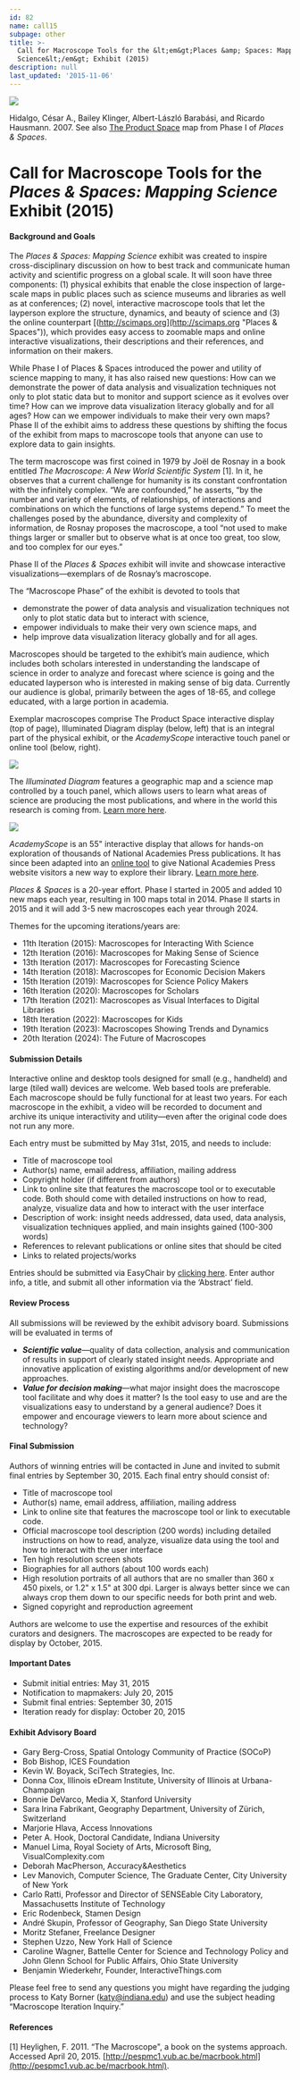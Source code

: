 ```yaml
---
id: 82
name: call15
subpage: other
title: >-
  Call for Macroscope Tools for the &lt;em&gt;Places &amp; Spaces: Mapping
  Science&lt;/em&gt; Exhibit (2015)
description: null
last_updated: '2015-11-06'
---
```

[![](images/call/2015/product_space_920W.jpg)](images/call/2015/product_space_orig.jpg)  

Hidalgo, César A., Bailey Klinger, Albert-László Barabási, and Ricardo Hausmann. 2007. See also [The Product Space](http://www.scimaps.org/IV.7) map from Phase I of _Places & Spaces_.

Call for Macroscope Tools for the _Places & Spaces: Mapping Science_ Exhibit (2015)
===================================================================================

#### **Background and Goals**

The _Places & Spaces: Mapping Science_ exhibit was created to inspire cross-disciplinary discussion on how to best track and communicate human activity and scientific progress on a global scale. It will soon have three components: (1) physical exhibits that enable the close inspection of large-scale maps in public places such as science museums and libraries as well as at conferences; (2) novel, interactive macroscope tools that let the layperson explore the structure, dynamics, and beauty of science and (3) the online counterpart [(http://scimaps.org](http://scimaps.org "Places & Spaces")), which provides easy access to zoomable maps and online interactive visualizations, their descriptions and their references, and information on their makers.  
  
While Phase I of Places & Spaces introduced the power and utility of science mapping to many, it has also raised new questions: How can we demonstrate the power of data analysis and visualization techniques not only to plot static data but to monitor and support science as it evolves over time? How can we improve data visualization literacy globally and for all ages? How can we empower individuals to make their very own maps? Phase II of the exhibit aims to address these questions by shifting the focus of the exhibit from maps to macroscope tools that anyone can use to explore data to gain insights.  
  
The term macroscope was first coined in 1979 by Joël de Rosnay in a book entitled _The Macroscope: A New World Scientific System_ \[1\]. In it, he observes that a current challenge for humanity is its constant confrontation with the infinitely complex. “We are confounded,” he asserts, “by the number and variety of elements, of relationships, of interactions and combinations on which the functions of large systems depend.” To meet the challenges posed by the abundance, diversity and complexity of information, de Rosnay proposes the macroscope, a tool “not used to make things larger or smaller but to observe what is at once too great, too slow, and too complex for our eyes.”  
  
Phase II of the _Places & Spaces_ exhibit will invite and showcase interactive visualizations—exemplars of de Rosnay’s macroscope.  
  
The “Macroscope Phase” of the exhibit is devoted to tools that

*   demonstrate the power of data analysis and visualization techniques not only to plot static data but to interact with science,
*   empower individuals to make their very own science maps, and
*   help improve data visualization literacy globally and for all ages.

  

Macroscopes should be targeted to the exhibit’s main audience, which includes both scholars interested in understanding the landscape of science in order to analyze and forecast where science is going and the educated layperson who is interested in making sense of big data. Currently our audience is global, primarily between the ages of 18-65, and college educated, with a large portion in academia.  
  
Exemplar macroscopes comprise The Product Space interactive display (top of page), Illuminated Diagram display (below, left) that is an integral part of the physical exhibit, or the _AcademyScope_ interactive touch panel or online tool (below, right).  
  

[![](/images/call/2015/id_th.jpg)](http://cns.iu.edu/interactive_displays.html)  

The _Illuminated Diagram_ features a geographic map and a science map controlled by a touch panel, which allows users to learn what areas of science are producing the most publications, and where in the world this research is coming from. [Learn more here](http://cns.iu.edu/interactive_displays.html).

[![](/images/call/2015/academyscope_th.jpg)](http://cns.iu.edu/interactive_displays.html)  

_AcademyScope_ is an 55" interactive display that allows for hands-on exploration of thousands of National Academies Press publications. It has since been adapted into an [online tool](http://nap.edu/academy-scope) to give National Academies Press website visitors a new way to explore their library. [Learn more here](http://cns.iu.edu/interactive_displays.html).

_Places & Spaces_ is a 20-year effort. Phase I started in 2005 and added 10 new maps each year, resulting in 100 maps total in 2014. Phase II starts in 2015 and it will add 3-5 new macroscopes each year through 2024.  
  
Themes for the upcoming iterations/years are:

*   11th Iteration (2015): Macroscopes for Interacting With Science
*   12th Iteration (2016): Macroscopes for Making Sense of Science
*   13th Iteration (2017): Macroscopes for Forecasting Science
*   14th Iteration (2018): Macroscopes for Economic Decision Makers
*   15th Iteration (2019): Macroscopes for Science Policy Makers
*   16th Iteration (2020): Macroscopes for Scholars
*   17th Iteration (2021): Macroscopes as Visual Interfaces to Digital Libraries
*   18th Iteration (2022): Macroscopes for Kids
*   19th Iteration (2023): Macroscopes Showing Trends and Dynamics
*   20th Iteration (2024): The Future of Macroscopes

  
  

#### **Submission Details**

Interactive online and desktop tools designed for small (e.g., handheld) and large (tiled wall) devices are welcome. Web based tools are preferable. Each macroscope should be fully functional for at least two years. For each macroscope in the exhibit, a video will be recorded to document and archive its unique interactivity and utility—even after the original code does not run any more.  
  
Each entry must be submitted by May 31st, 2015, and needs to include:

*   Title of macroscope tool
*   Author(s) name, email address, affiliation, mailing address
*   Copyright holder (if different from authors)
*   Link to online site that features the macroscope tool or to executable code. Both should come with detailed instructions on how to read, analyze, visualize data and how to interact with the user interface
*   Description of work: insight needs addressed, data used, data analysis, visualization techniques applied, and main insights gained (100-300 words)
*   References to relevant publications or online sites that should be cited
*   Links to related projects/works

  

Entries should be submitted via EasyChair by [clicking here](https://easychair.org/conferences/?conf=macrotools11). Enter author info, a title, and submit all other information via the ‘Abstract’ field.

  
  

#### **Review Process**

All submissions will be reviewed by the exhibit advisory board. Submissions will be evaluated in terms of

*   _**Scientific value**_—quality of data collection, analysis and communication of results in support of clearly stated insight needs. Appropriate and innovative application of existing algorithms and/or development of new approaches.
*   _**Value for decision making**_—what major insight does the macroscope tool facilitate and why does it matter? Is the tool easy to use and are the visualizations easy to understand by a general audience? Does it empower and encourage viewers to learn more about science and technology?

  
  

#### **Final Submission**

Authors of winning entries will be contacted in June and invited to submit final entries by September 30, 2015. Each final entry should consist of:

*   Title of macroscope tool
*   Author(s) name, email address, affiliation, mailing address
*   Link to online site that features the macroscope tool or link to executable code.
*   Official macroscope tool description (200 words) including detailed instructions on how to read, analyze, visualize data using the tool and how to interact with the user interface
*   Ten high resolution screen shots
*   Biographies for all authors (about 100 words each)
*   High resolution portraits of all authors that are no smaller than 360 x 450 pixels, or 1.2" x 1.5" at 300 dpi. Larger is always better since we can always crop them down to our specific needs for both print and web.
*   Signed copyright and reproduction agreement

  

Authors are welcome to use the expertise and resources of the exhibit curators and designers. The macroscopes are expected to be ready for display by October, 2015.

  
  

#### **Important Dates**

*   Submit initial entries: May 31, 2015
*   Notification to mapmakers: July 20, 2015
*   Submit final entries: September 30, 2015
*   Iteration ready for display: October 20, 2015

  
  

#### **Exhibit Advisory Board**

*   Gary Berg-Cross, Spatial Ontology Community of Practice (SOCoP)
*   Bob Bishop, ICES Foundation
*   Kevin W. Boyack, SciTech Strategies, Inc.
*   Donna Cox, Illinois eDream Institute, University of Illinois at Urbana-Champaign
*   Bonnie DeVarco, Media X, Stanford University
*   Sara Irina Fabrikant, Geography Department, University of Zürich, Switzerland
*   Marjorie Hlava, Access Innovations
*   Peter A. Hook, Doctoral Candidate, Indiana University
*   Manuel Lima, Royal Society of Arts, Microsoft Bing, VisualComplexity.com
*   Deborah MacPherson, Accuracy&Aesthetics
*   Lev Manovich, Computer Science, The Graduate Center, City University of New York
*   Carlo Ratti, Professor and Director of SENSEable City Laboratory, Massachusetts Institute of Technology
*   Eric Rodenbeck, Stamen Design
*   André Skupin, Professor of Geography, San Diego State University
*   Moritz Stefaner, Freelance Designer
*   Stephen Uzzo, New York Hall of Science
*   Caroline Wagner, Battelle Center for Science and Technology Policy and John Glenn School for Public Affairs, Ohio State University
*   Benjamin Wiederkehr, Founder, InteractiveThings.com

  

Please feel free to send any questions you might have regarding the judging process to Katy Borner ([katy@indiana.edu](mailto:katy@indiana.edu)) and use the subject heading “Macroscope Iteration Inquiry.”

  
  

#### **References**

\[1\] Heylighen, F. 2011. “The Macroscope", a book on the systems approach. Accessed April 20, 2015. [http://pespmc1.vub.ac.be/macrbook.html](http://pespmc1.vub.ac.be/macrbook.html).